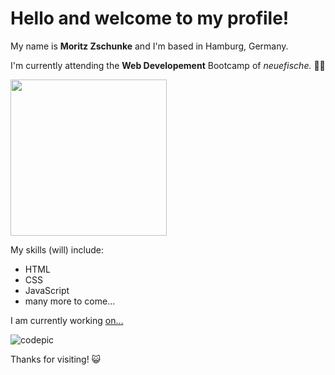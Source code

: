 # Hello and welcome to my profile! 

My name is **Moritz Zschunke** and I'm based in Hamburg, Germany. 

I'm currently attending the **Web Developement** Bootcamp of _neuefische._ 👨‍💻  

<img src="https://images.unsplash.com/photo-1488590528505-98d2b5aba04b?ixlib=rb-4.0.3&ixid=MnwxMjA3fDB8MHxwaG90by1wYWdlfHx8fGVufDB8fHx8&auto=format&fit=crop&w=2070&q=80" width="250px">

My skills (will) include: 
* HTML
* CSS
* JavaScript
* many more to come...

I am currently working [on...](https://www.youtube.com/watch?v=NBPrg9HcedU "Click to find out")

![codepic](https://media3.giphy.com/media/CTX0ivSQbI78A/giphy.gif?cid=ecf05e4752789sc7yk8ekhyvznkxu0xs41oseczwwg2wmogy&rid=giphy.gif&ct=g)

Thanks for visiting! 😺

